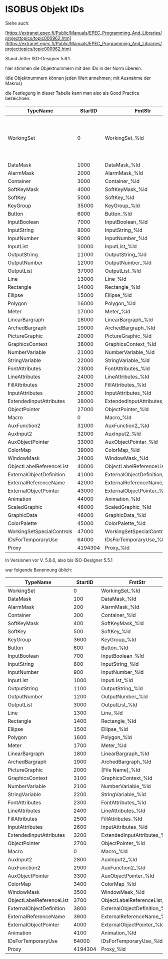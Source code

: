 # ISOBUS Objekt IDs

Siehe auch: 

[https://extranet.epec.fi/Public/Manuals/EPEC_Programming_And_Libraries/projecttopics/topic000962.htm](https://extranet.epec.fi/Public/Manuals/EPEC_Programming_And_Libraries/projecttopics/topic000962.htm)

Stand Jetter ISO-Designer 5.6.1

hier stimmen die Objektnummern mit den IDs in der Norm überein. 

(die Objektnummern können jeden Wert annehmen; mit Ausnahme der Makros)

die Festlegung in dieser Tabelle kann man also als Good Practice bezeichnen.

| TypeName | StartID | FmtStr | ID | Link |
| --- | --- | --- | --- | --- |
| WorkingSet | 0 | WorkingSet\_%ld | 0 | [ID-00-–-Working-set-–-ISO-11783-6-–-B.1](ID-00-–-Working-set-–-ISO-11783-6-–-B.1) |
| DataMask | 1000 | DataMask\_%ld | 1 | [I](I) |
| AlarmMask | 2000 | AlarmMask\_%ld | 2 |  [I](I)  |
| Container | 3000 | Container\_%ld | 3 |  [I](I)  |
| SoftKeyMask | 4000 | SoftKeyMask\_%ld | 4 |  [I](I)  |
| SoftKey | 5000 | SoftKey\_%ld | 5 |  [I](I)  |
| KeyGroup | 35000 | KeyGroup\_%ld | 35 |  [I](I)  |
| Button | 6000 | Button\_%ld | 6 |  [I](I)  |
| InputBoolean | 7000 | InputBoolean\_%ld | 7 |  [I](I)  |
| InputString | 8000 | InputString\_%ld | 8 |  [I](I)  |
| InputNumber | 9000 | InputNumber\_%ld | 9 |  [I](I)  |
| InputList | 10000 | InputList\_%ld | 10 |  [I](I)  |
| OutputString | 11000 | OutputString\_%ld |   |  [I](I)  |
| OutputNumber | 12000 | OutputNumber\_%ld |   |  [I](I)  |
| OutputList | 37000 | OutputList\_%ld |   |  [I](I)  |
| Line | 13000 | Line\_%ld |   |  [I](I)  |
| Rectangle | 14000 | Rectangle\_%ld |   |  [I](I)  |
| Ellipse | 15000 | Ellipse\_%ld |   |  [I](I)  |
| Polygon | 16000 | Polygon\_%ld |   |  [I](I)  |
| Meter | 17000 | Meter\_%ld |   |  [I](I)  |
| LinearBargraph | 18000 | LinearBargraph\_%ld |   |  [I](I)  |
| ArchedBargraph | 19000 | ArchedBargraph\_%ld |   |  [I](I)  |
| PictureGraphic | 20000 | PictureGraphic\_%ld |   |  [I](I)  |
| GraphicsContext | 36000 | GraphicsContext\_%ld |   |  [I](I)  |
| NumberVariable | 21000 | NumberVariable\_%ld |   |  [I](I)  |
| StringVariable | 22000 | StringVariable\_%ld |   |  [I](I)  |
| FontAttributes | 23000 | FontAttributes\_%ld |   |  [I](I)  |
| LineAttributes | 24000 | LineAttributes\_%ld |   |  [I](I)  |
| FillAttributes | 25000 | FillAttributes\_%ld |   |  [I](I)  |
| InputAttributes | 26000 | InputAttributes\_%ld |   |  [I](I)  |
| ExtendedInputAttributes | 38000 | ExtendedInputAttributes\_%ld |   |  [I](I)  |
| ObjectPointer | 27000 | ObjectPointer\_%ld |   |  [I](I)  |
| Macro | 0 | Macro\_%ld |   |  [I](I)  |
| AuxFunction2 | 31000 | AuxFunction2\_%ld |   |  [I](I)  |
| AuxInput2 | 32000 | AuxInput2\_%ld |   |  [I](I)  |
| AuxObjectPointer | 33000 | AuxObjectPointer\_%ld |   |  [I](I)  |
| ColorMap | 39000 | ColorMap\_%ld |   |  [I](I)  |
| WindowMask | 34000 | WindowMask\_%ld |   |  [I](I)  |
| ObjectLabelReferenceList | 40000 | ObjectLabelReferenceList\_%ld |   |  [I](I)  |
| ExternalObjectDefinition | 41000 | ExternalObjectDefinition\_%ld |   |  [I](I)  |
| ExternalReferenceName | 42000 | ExternalReferenceName\_%ld |   |  [I](I)  |
| ExternalObjectPointer | 43000 | ExternalObjectPointer\_%ld |   |  [I](I)  |
| Animation | 44000 | Animation\_%ld | 44 |  [I](I)  |
| ScaledGraphic | 48000 | ScaledGraphic\_%ld | 48  |  [I](I)  |
| GraphicData | 46000 | GraphicData\_%ld |  46 |  [I](I)  |
| ColorPalette | 45000 | ColorPalette\_%ld | 45  |  [I](I)  |
| WorkingSetSpecialControls | 47000 | WorkingSetSpecialControls\_%ld |  47 |  [I](I)  |
| IDsForTemporaryUse | 64000 | IDsForTemporaryUse\_%ld |  64 |  [I](I)  |
| Proxy | 4194304 | Proxy\_%ld |   |  [I](I)  |

In Versionen vor V. 5.6.0, also bis ISO-Designer 5.5.1

war folgende Benennung üblich:

| TypeName | StartID | FmtStr |
| --- | --- | --- |
| WorkingSet | 0 | WorkingSet\_%ld |
| DataMask | 100 | DataMask\_%ld |
| AlarmMask | 200 | AlarmMask\_%ld |
| Container | 300 | Container\_%ld |
| SoftKeyMask | 400 | SoftKeyMask\_%ld |
| SoftKey | 500 | SoftKey\_%ld |
| KeyGroup | 3600 | KeyGroup\_%ld |
| Button | 600 | Button\_%ld |
| InputBoolean | 700 | InputBoolean\_%ld |
| InputString | 800 | InputString\_%ld |
| InputNumber | 900 | InputNumber\_%ld |
| InputList | 1000 | InputList\_%ld |
| OutputString | 1100 | OutputString\_%ld |
| OutputNumber | 1200 | OutputNumber\_%ld |
| OutputList | 3000 | OutputList\_%ld |
| Line | 1300 | Line\_%ld |
| Rectangle | 1400 | Rectangle\_%ld |
| Ellipse | 1500 | Ellipse\_%ld |
| Polygon | 1600 | Polygon\_%ld |
| Meter | 1700 | Meter\_%ld |
| LinearBargraph | 1800 | LinearBargraph\_%ld |
| ArchedBargraph | 1900 | ArchedBargraph\_%ld |
| PictureGraphic | 2000 | \[File Name\]\_%ld |
| GraphicsContext | 3100 | GraphicsContext\_%ld |
| NumberVariable | 2100 | NumberVariable\_%ld |
| StringVariable | 2200 | StringVariable\_%ld |
| FontAttributes | 2300 | FontAttributes\_%ld |
| LineAttributes | 2400 | LineAttributes\_%ld |
| FillAttributes | 2500 | FillAttributes\_%ld |
| InputAttributes | 2600 | InputAttributes\_%ld |
| ExtendedInputAttributes | 3200 | ExtendedInputAttributes\_%ld |
| ObjectPointer | 2700 | ObjectPointer\_%ld |
| Macro | 0 | Macro\_%ld |
| AuxInput2 | 2800 | AuxInput2\_%ld |
| AuxFunction2 | 2900 | AuxFunction2\_%ld |
| AuxObjectPointer | 3300 | AuxObjectPointer\_%ld |
| ColorMap | 3400 | ColorMap\_%ld |
| WindowMask | 3500 | WindowMask\_%ld |
| ObjectLabelReferenceList | 3700 | ObjectLabelReferenceList\_%ld |
| ExternalObjectDefinition | 3800 | ExternalObjectDefinition\_%ld |
| ExternalReferenceName | 3900 | ExternalReferenceName\_%ld |
| ExternalObjectPointer | 4000 | ExternalObjectPointer\_%ld |
| Animation | 4100 | Animation\_%ld |
| IDsForTemporaryUse | 64000 | IDsForTemporaryUse\_%ld |
| Proxy | 4194304 | Proxy\_%ld |
